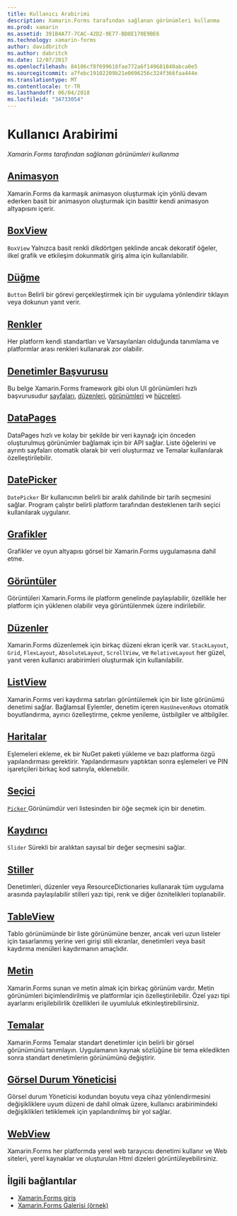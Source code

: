 ```yaml
---
title: Kullanıcı Arabirimi
description: Xamarin.Forms tarafından sağlanan görünümleri kullanma
ms.prod: xamarin
ms.assetid: 391B4A77-7CAC-42D2-9E77-BD8E170E9BE6
ms.technology: xamarin-forms
author: davidbritch
ms.author: dabritch
ms.date: 12/07/2017
ms.openlocfilehash: 84106cf8f699616fae772a6f149681840abca0e5
ms.sourcegitcommit: a7febc19102209b21e0696256c324f366faa444e
ms.translationtype: MT
ms.contentlocale: tr-TR
ms.lasthandoff: 06/04/2018
ms.locfileid: "34733054"
---
```

# <a name="user-interface"></a>Kullanıcı Arabirimi

_Xamarin.Forms tarafından sağlanan görünümleri kullanma_

## <a name="animationanimationindexmd"></a>[Animasyon](animation/index.md)

Xamarin.Forms da karmaşık animasyon oluşturmak için yönlü devam ederken basit bir animasyon oluşturmak için basittir kendi animasyon altyapısını içerir.

## <a name="boxviewboxviewmd"></a>[BoxView](boxview.md)

`BoxView` Yalnızca basit renkli dikdörtgen şeklinde ancak dekoratif öğeler, ilkel grafik ve etkileşim dokunmatik giriş alma için kullanılabilir.

## <a name="buttonbuttonmd"></a>[Düğme](button.md)

`Button` Belirli bir görevi gerçekleştirmek için bir uygulama yönlendirir tıklayın veya dokunun yanıt verir.

## <a name="colorscolorsmd"></a>[Renkler](colors.md)

Her platform kendi standartları ve Varsayılanları olduğunda tanımlama ve platformlar arası renkleri kullanarak zor olabilir.

## <a name="controls-referencecontrolsindexmd"></a>[Denetimler Başvurusu](controls/index.md)

Bu belge Xamarin.Forms framework gibi olun UI görünümleri hızlı başvurusudur [sayfaları](~/xamarin-forms/user-interface/controls/pages.md), [düzenleri](~/xamarin-forms/user-interface/controls/layouts.md), [görünümleri](~/xamarin-forms/user-interface/controls/views.md) ve [hücreleri](~/xamarin-forms/user-interface/controls/cells.md).

## <a name="datapagesdatapagesindexmd"></a>[DataPages](datapages/index.md)

DataPages hızlı ve kolay bir şekilde bir veri kaynağı için önceden oluşturulmuş görünümler bağlamak için bir API sağlar. Liste öğelerini ve ayrıntı sayfaları otomatik olarak bir veri oluşturmaz ve Temalar kullanılarak özelleştirilebilir.

## <a name="datepickerdatepickermd"></a>[DatePicker](datepicker.md)

`DatePicker` Bir kullanıcının belirli bir aralık dahilinde bir tarih seçmesini sağlar. Program çalıştır belirli platform tarafından desteklenen tarih seçici kullanılarak uygulanır.

## <a name="graphicsgraphicsindexmd"></a>[Grafikler](graphics/index.md)

Grafikler ve oyun altyapısı görsel bir Xamarin.Forms uygulamasına dahil etme.

## <a name="imagesimagesmd"></a>[Görüntüler](images.md)

Görüntüleri Xamarin.Forms ile platform genelinde paylaşılabilir, özellikle her platform için yüklenen olabilir veya görüntülenmek üzere indirilebilir.

## <a name="layoutslayoutsindexmd"></a>[Düzenler](layouts/index.md)

Xamarin.Forms düzenlemek için birkaç düzeni ekran içerik var. `StackLayout`, `Grid`, `FlexLayout`, `AbsoluteLayout`, `ScrollView`, ve `RelativeLayout` her güzel, yanıt veren kullanıcı arabirimleri oluşturmak için kullanılabilir.

## <a name="listviewlistviewindexmd"></a>[ListView](listview/index.md)

Xamarin.Forms veri kaydırma satırları görüntülemek için bir liste görünümü denetimi sağlar. Bağlamsal Eylemler, denetim içeren `HasUnevenRows` otomatik boyutlandırma, ayırıcı özelleştirme, çekme yenileme, üstbilgiler ve altbilgiler.

## <a name="mapsmapmd"></a>[Haritalar](map.md)

Eşlemeleri ekleme, ek bir NuGet paketi yükleme ve bazı platforma özgü yapılandırması gerektirir. Yapılandırmasını yaptıktan sonra eşlemeleri ve PIN işaretçileri birkaç kod satırıyla, eklenebilir.

## <a name="pickerpickerindexmd"></a>[Seçici](picker/index.md)

[ `Picker` ](https://developer.xamarin.com/api/type/Xamarin.Forms.Picker/) Görünümdür veri listesinden bir öğe seçmek için bir denetim.

## <a name="sliderslidermd"></a>[Kaydırıcı](slider.md)

`Slider` Sürekli bir aralıktan sayısal bir değer seçmesini sağlar.

## <a name="stylesstylesindexmd"></a>[Stiller](styles/index.md)

Denetimleri, düzenler veya ResourceDictionaries kullanarak tüm uygulama arasında paylaşılabilir stilleri yazı tipi, renk ve diğer öznitelikleri toplanabilir.

## <a name="tableviewtableviewmd"></a>[TableView](tableview.md)

Tablo görünümünde bir liste görünümüne benzer, ancak veri uzun listeler için tasarlanmış yerine veri girişi stili ekranlar, denetimleri veya basit kaydırma menüleri kaydırmanın amaçlıdır.

## <a name="texttextindexmd"></a>[Metin](text/index.md)

Xamarin.Forms sunan ve metin almak için birkaç görünüm vardır. Metin görünümleri biçimlendirilmiş ve platformlar için özelleştirilebilir. Özel yazı tipi ayarlarını erişilebilirlik özellikleri ile uyumluluk etkinleştirebilirsiniz.

## <a name="themesthemesindexmd"></a>[Temalar](themes/index.md)

Xamarin.Forms Temalar standart denetimler için belirli bir görsel görünümünü tanımlayın. Uygulamanın kaynak sözlüğüne bir tema ekledikten sonra standart denetimlerin görünümünü değiştirir.

## <a name="visual-state-managervisual-state-managermd"></a>[Görsel Durum Yöneticisi](visual-state-manager.md)

Görsel durum Yöneticisi kodundan boyutu veya cihaz yönlendirmesini değişikliklere uyum düzeni de dahil olmak üzere, kullanıcı arabirimindeki değişiklikleri tetiklemek için yapılandırılmış bir yol sağlar.

## <a name="webviewwebviewmd"></a>[WebView](webview.md)

Xamarin.Forms her platformda yerel web tarayıcısı denetimi kullanır ve Web siteleri, yerel kaynaklar ve oluşturulan Html dizeleri görüntüleyebilirsiniz.


## <a name="related-links"></a>İlgili bağlantılar

- [Xamarin.Forms giriş](~/xamarin-forms/get-started/introduction-to-xamarin-forms.md)
- [Xamarin.Forms Galerisi (örnek)](https://developer.xamarin.com/samples/FormsGallery/)
